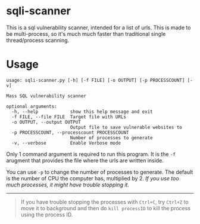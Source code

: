 # sqli-scanner

This is a sql vulnerability scanner, intended for a list of urls. This is made to be multi-process, so it's much much faster than traditional single thread/process scanning. 

# Usage

```
usage: sqli-scanner.py [-h] [-f FILE] [-o OUTPUT] [-p PROCESSCOUNT] [-v]

Mass SQL vulnerability scanner

optional arguments:
  -h, --help            show this help message and exit
  -f FILE, --file FILE  Target file with URLs
  -o OUTPUT, --output OUTPUT
                        Output file to save vulnerable websites to
  -p PROCESSCOUNT, --processcount PROCESSCOUNT
                        Number of processes to generate
  -v, --verbose         Enable Verbose mode
```

Only 1 command argument is required to run this program. It is the `-f` arugment that provides the file where the urls are written inside. 

You can use `-p` to change the number of processes to generate. The default is the number of CPU the computer has, multiplied by 2. *If you use too much processes, it might have trouble stopping it.*

---
> If you have trouble stopping the processes with `Ctrl+C`, try `Ctrl+Z` to move it to background and then do `kill processID` to kill the process using the process ID. 


